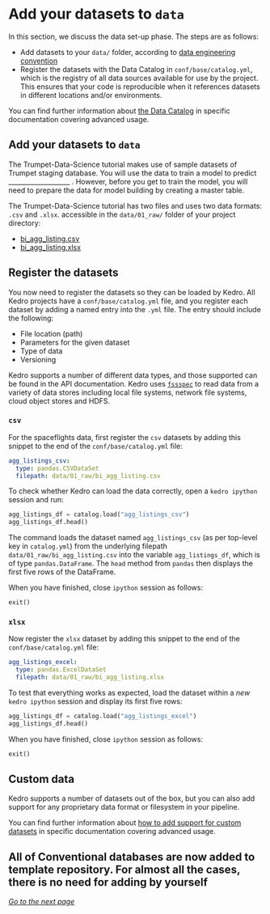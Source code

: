 # Add your datasets to `data`

In this section, we discuss the data set-up phase. The steps are as follows:

* Add datasets to your `data/` folder, according to [data engineering convention](https://kedro.readthedocs.io/en/stable/12_faq/01_faq.html#what-is-data-engineering-convention)
* Register the datasets with the Data Catalog in `conf/base/catalog.yml`, which is the registry of all data sources available for use by the project. This ensures that your code is reproducible when it references datasets in different locations and/or environments.

You can find further information about [the Data Catalog](https://kedro.readthedocs.io/en/stable/05_data/01_data_catalog.html) in specific documentation covering advanced usage.

## Add your datasets to `data`

The Trumpet-Data-Science tutorial makes use of sample datasets of Trumpet staging database. You will use the data to train a model to predict ___________________ . However, before you get to train the model, you will need to prepare the data for model building by creating a master table.

The Trumpet-Data-Science tutorial has two files and uses two data formats: `.csv` and `.xlsx`. accessible in the `data/01_raw/` folder of your project directory:

* [bi_agg_listing.csv](https://kedro-org.github.io/kedro/bi_agg_listing.csv)
* [bi_agg_listing.xlsx](https://kedro-org.github.io/kedro/bi_agg_listing.xlsx)


## Register the datasets

You now need to register the datasets so they can be loaded by Kedro. All Kedro projects have a `conf/base/catalog.yml` file, and you register each dataset by adding a named entry into the `.yml` file. The entry should include the following:

* File location (path)
* Parameters for the given dataset
* Type of data
* Versioning

Kedro supports a number of different data types, and those supported can be found in the API documentation. Kedro uses [`fssspec`](https://filesystem-spec.readthedocs.io/en/latest/) to read data from a variety of data stores including local file systems, network file systems, cloud object stores and HDFS.


### `csv`

For the spaceflights data, first register the `csv` datasets by adding this snippet to the end of the `conf/base/catalog.yml` file:

```yaml
agg_listings_csv:
  type: pandas.CSVDataSet
  filepath: data/01_raw/bi_agg_listing.csv
```

To check whether Kedro can load the data correctly, open a `kedro ipython` session and run:

```python
agg_listings_df = catalog.load("agg_listings_csv")
agg_listings_df.head()
```

The command loads the dataset named `agg_listings_csv` (as per top-level key in `catalog.yml`) from the underlying filepath `data/01_raw/bi_agg_listing.csv` into the variable `agg_listings_df`, which is of type `pandas.DataFrame`. The `head` method from `pandas` then displays the first five rows of the DataFrame.

When you have finished, close `ipython` session as follows:

```python
exit()
```

### `xlsx`

Now register the `xlsx` dataset by adding this snippet to the end of the `conf/base/catalog.yml` file:

```yaml
agg_listings_excel:
  type: pandas.ExcelDataSet
  filepath: data/01_raw/bi_agg_listing.xlsx
```

To test that everything works as expected, load the dataset within a _new_ `kedro ipython` session and display its first five rows:

```python
agg_listings_df = catalog.load("agg_listings_excel")
agg_listings_df.head()
```
When you have finished, close `ipython` session as follows:

```python
exit()
```

## Custom data

Kedro supports a number of datasets out of the box, but you can also add support for any proprietary data format or filesystem in your pipeline. 

You can find further information about [how to add support for custom datasets](https://kedro.readthedocs.io/en/stable/07_extend_kedro/03_custom_datasets.html) in specific documentation covering advanced usage.



## **All of Conventional databases are now added to template repository. For almost all the cases, there is no need for adding by yourself**


_[Go to the next page](./06_jupyter_notebook_workflow.md)_
